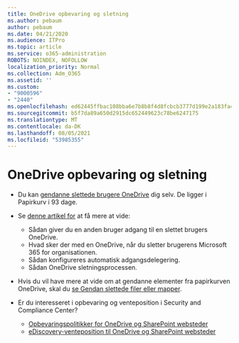 ```yaml
---
title: OneDrive opbevaring og sletning
ms.author: pebaum
author: pebaum
ms.date: 04/21/2020
ms.audience: ITPro
ms.topic: article
ms.service: o365-administration
ROBOTS: NOINDEX, NOFOLLOW
localization_priority: Normal
ms.collection: Adm_O365
ms.assetid: ''
ms.custom:
- "9000596"
- "2440"
ms.openlocfilehash: ed62445ffbac108bba6e7b8b8f4d8fcbcb3777d199e2a183fa457949cfe830a0
ms.sourcegitcommit: b5f7da89a650d2915dc652449623c78be6247175
ms.translationtype: MT
ms.contentlocale: da-DK
ms.lasthandoff: 08/05/2021
ms.locfileid: "53985355"
---
```

# <a name="onedrive-retention-and-deletion"></a>OneDrive opbevaring og sletning

- Du kan [gendanne slettede brugere OneDrive](https://docs.microsoft.com/onedrive/restore-deleted-onedrive) dig selv. De ligger i Papirkurv i 93 dage.

- Se [denne artikel for](https://docs.microsoft.com/onedrive/retention-and-deletion) at få mere at vide:
    - Sådan giver du en anden bruger adgang til en slettet brugers OneDrive.
    - Hvad sker der med en OneDrive, når du sletter brugerens Microsoft 365 for organisationen.
    - Sådan konfigureres automatisk adgangsdelegering.
    - Sådan OneDrive sletningsprocessen.

- Hvis du vil have mere at vide om at gendanne elementer fra papirkurven OneDrive, skal du [se Gendan slettede filer eller mapper](https://support.office.com/article/949ada80-0026-4db3-a953-c99083e6a84f).

- Er du interesseret i opbevaring og venteposition i Security and Compliance Center?
    - [Opbevaringspolitikker for OneDrive og SharePoint websteder](https://docs.microsoft.com/microsoft-365/compliance/retention-policies)
    - [eDiscovery-venteposition til OneDrive og SharePoint websteder](https://docs.microsoft.com/office365/securitycompliance/ediscovery-cases#step-4-place-content-locations-on-hold)
